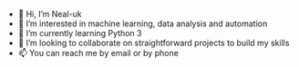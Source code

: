 - 👋 Hi, I’m Neal-uk
- 👀 I’m interested in machine learning, data analysis and automation
- 🌱 I’m currently learning Python 3
- 💞️ I’m looking to collaborate on straightforward projects to build my skills
- 📫 You can reach me by email or by phone

<!---
Neal-uk/Neal-uk is a ✨ special ✨ repository because its `README.md` (this file) appears on your GitHub profile.
You can click the Preview link to take a look at your changes.
--->
